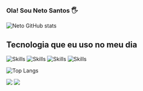 
### Ola! Sou Neto Santos 🖐️

![Neto GitHub stats](https://github-readme-stats.vercel.app/api?username=neto1919&show_icons=true&theme=radical)

## Tecnologia que eu uso no meu dia

![Skills](https://img.shields.io/badge/JavaScript-F7DF1E?style=for-the-badge&logo=javascript&logoColor=black)
![Skills](https://img.shields.io/badge/Node.js-43853D?style=for-the-badge&logo=node.js&logoColor=white)
![Skills](https://img.shields.io/badge/React_Native-20232A?style=for-the-badge&logo=react&logoColor=61DAFB)
![Skills](https://img.shields.io/badge/React-20232A?style=for-the-badge&logo=react&logoColor=61DAFB)

![Top Langs](https://github-readme-stats.vercel.app/api/top-langs/?username=neto1919&size_weight=0.5&count_weight=0.5)

![](https://github.com/neto1919/neto1919/blob/output/github-contribution-grid-snake.svg)
[![](https://github-readme-stats.vercel.app/api/pin/?username=neto1919&repo=neto1919&theme=react)](https://github.com/neto1919/neto1919)
